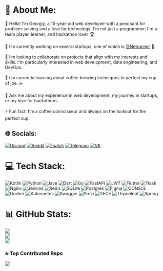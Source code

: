 # 💫 About Me:
👋 Hello! I'm Georgiy, a 15-year-old web developer with a penchant for problem-solving and a love for technology. I'm not just a programmer; I'm a team player, learner, and hackathon lover 🏆.<br><br>🔭 I’m currently working on several startups, one of which is [@Netrunner](https://t.me/netrunnerz) 🚀.<br><br>👯 I’m looking to collaborate on projects that align with my interests and skills. I'm particularly interested in web development, data engineering, and DevOps.<br><br>🌱 I’m currently learning about coffee brewing techniques to perfect my cup of joe. ☕️<br><br>💬 Ask me about my experience in web development, my journey in startups, or my love for hackathons.<br><br>⚡ Fun fact: I'm a coffee connoisseur and always on the lookout for the perfect cup.


## 🌐 Socials:
[![Discord](https://img.shields.io/badge/Discord-%237289DA.svg?logo=discord&logoColor=white)](https://discord.gg/QSUHXPRuT7) [![Reddit](https://img.shields.io/badge/Reddit-%23FF4500.svg?logo=Reddit&logoColor=white)](https://reddit.com/user/Puzzled-Growth-8353) [![Twitch](https://img.shields.io/badge/Twitch-%239146FF.svg?logo=Twitch&logoColor=white)](https://twitch.tv/go_gich)
[![Telegram](https://img.shields.io/badge/-Telegram-2CA5E0?style=flat&logo=telegram&logoColor=white)](https://tlgg.ru/B0brer) 
[![VK](https://img.shields.io/badge/-VK-2CA5E0?style=flat&logo=vk&logoColor=white)](https://vk.com/b0br1n1us)

# 💻 Tech Stack:
![Kotlin](https://img.shields.io/badge/kotlin-%237F52FF.svg?style=for-the-badge&logo=kotlin&logoColor=white) ![Python](https://img.shields.io/badge/python-3670A0?style=for-the-badge&logo=python&logoColor=ffdd54) ![Java](https://img.shields.io/badge/java-%23ED8B00.svg?style=for-the-badge&logo=openjdk&logoColor=white) ![Dart](https://img.shields.io/badge/dart-%230175C2.svg?style=for-the-badge&logo=dart&logoColor=white) ![Go](https://img.shields.io/badge/go-%2300ADD8.svg?style=for-the-badge&logo=go&logoColor=white) ![FastAPI](https://img.shields.io/badge/FastAPI-005571?style=for-the-badge&logo=fastapi) ![JWT](https://img.shields.io/badge/JWT-black?style=for-the-badge&logo=JSON%20web%20tokens) ![Flutter](https://img.shields.io/badge/Flutter-%2302569B.svg?style=for-the-badge&logo=Flutter&logoColor=white) ![Flask](https://img.shields.io/badge/flask-%23000.svg?style=for-the-badge&logo=flask&logoColor=white) ![Nginx](https://img.shields.io/badge/nginx-%23009639.svg?style=for-the-badge&logo=nginx&logoColor=white) ![Jenkins](https://img.shields.io/badge/jenkins-%232C5263.svg?style=for-the-badge&logo=jenkins&logoColor=white) ![Redis](https://img.shields.io/badge/redis-%23DD0031.svg?style=for-the-badge&logo=redis&logoColor=white) ![SQLite](https://img.shields.io/badge/sqlite-%2307405e.svg?style=for-the-badge&logo=sqlite&logoColor=white) ![Postgres](https://img.shields.io/badge/postgres-%23316192.svg?style=for-the-badge&logo=postgresql&logoColor=white) ![Figma](https://img.shields.io/badge/figma-%23F24E1E.svg?style=for-the-badge&logo=figma&logoColor=white) ![CONSUL](https://img.shields.io/badge/consul-F24C53svg?style=for-the-badge&logo=consul&logoColor=white&color=%23F24C53) ![Docker](https://img.shields.io/badge/docker-%230db7ed.svg?style=for-the-badge&logo=docker&logoColor=white) ![Kubernetes](https://img.shields.io/badge/kubernetes-%23326ce5.svg?style=for-the-badge&logo=kubernetes&logoColor=white) ![Swagger](https://img.shields.io/badge/-Swagger-%23Clojure?style=for-the-badge&logo=swagger&logoColor=white) ![Prezi](https://img.shields.io/badge/Prezi-%23000000.svg?style=for-the-badge&logo=Prezi&logoColor=white) ![XFCE](https://img.shields.io/badge/XFCE-%232284F2.svg?style=for-the-badge&logo=xfce&logoColor=white) ![Thymeleaf](https://img.shields.io/badge/Thymeleaf-%23005C0F.svg?style=for-the-badge&logo=Thymeleaf&logoColor=white) ![Spring](https://img.shields.io/badge/spring-%236DB33F.svg?style=for-the-badge&logo=spring&logoColor=white)
# 📊 GitHub Stats:
![](https://github-readme-stats.vercel.app/api?username=Ge0rg25&theme=dark&hide_border=false&include_all_commits=true&count_private=true)<br/>
![](https://github-readme-streak-stats.herokuapp.com/?user=Ge0rg25&theme=dark&hide_border=false)<br/>
![](https://github-readme-stats.vercel.app/api/top-langs/?username=Ge0rg25&theme=dark&hide_border=false&include_all_commits=true&count_private=true&layout=compact)


### 🔝 Top Contributed Repo
![](https://github-contributor-stats.vercel.app/api?username=Ge0rg25&limit=5&theme=dark&combine_all_yearly_contributions=true)
